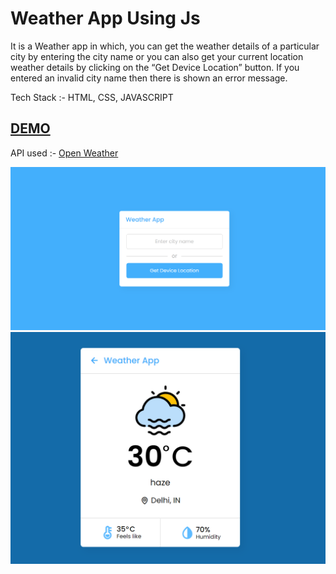 # Weather App Using Js
It is  a Weather app in which, you can get the weather details of a particular city by entering the city name or you can also get your current location weather details by clicking on the “Get Device Location” button. If you entered an invalid city name then there is shown an error message.

Tech Stack :- HTML, CSS, JAVASCRIPT


## [DEMO](https://rishikavishnoi.github.io/WeatherAppUsingJs/)

API used :- [Open Weather](https://openweathermap.org/api)

![Screenshot](Screenshot1.png)
![Screenshots](Screenshot2.png)
